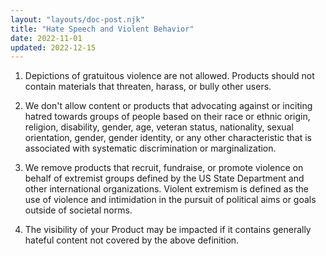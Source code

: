 ```yaml
---
layout: "layouts/doc-post.njk"
title: "Hate Speech and Violent Behavior"
date: 2022-11-01
updated: 2022-12-15
---
```


1. Depictions of gratuitous violence are not allowed. Products should not contain materials that threaten, harass, or bully other users.

1. We don't allow content or products that advocating against or inciting hatred towards groups of people based on their race or ethnic origin, religion, disability, gender, age, veteran status, nationality, sexual orientation, gender, gender identity, or any other characteristic that is associated with systematic discrimination or marginalization.

1. We remove products that recruit, fundraise, or promote violence on behalf of extremist groups defined by the US State Department and other international organizations. Violent extremism is defined as the use of violence and intimidation in the pursuit of political aims or goals outside of societal norms.

1. The visibility of your Product may be impacted if it contains generally hateful content not covered by the above definition.
